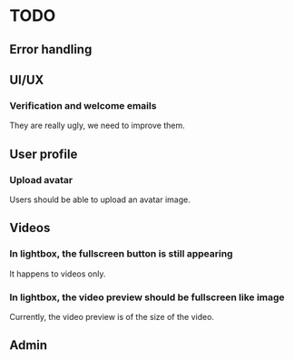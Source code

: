 # TODO

## Error handling

## UI/UX

### Verification and welcome emails

They are really ugly, we need to improve them.

## User profile

### Upload avatar

Users should be able to upload an avatar image.

## Videos

### In lightbox, the fullscreen button is still appearing

It happens to videos only.

### In lightbox, the video preview should be fullscreen like image

Currently, the video preview is of the size of the video.

## Admin
